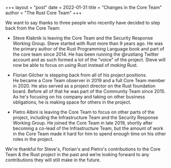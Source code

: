+++
layout = "post"
date = 2022-01-31
title = "Changes in the Core Team"
author = "The Rust Core Team"
+++

We want to say thanks to three people who recently have decided to step back from the Core Team:

* Steve Klabnik is leaving the Core Team and the Security Response Working Group.
Steve started with Rust more than 9 years ago.
He was the primary author of the Rust Programming Language book and part of the core team since 2014. He has been running the @rustlang Twitter account and as such formed a lot of the “voice” of the project.
Steve will now be able to focus on *using* Rust instead of *making* Rust.
 
* Florian Gilcher is stepping back from all of his project positions.  
He became a Core Team observer in 2019 and a full Core Team member in 2020.
He also served as a project director on the Rust foundation board.
Before all of that he was part of the Community Team since 2015.
As he's focusing on his company and taking on other business obligations, he is making space for others in the project.
    
* Pietro Albini is leaving the Core Team to focus on other parts of the project, including the Infrastructure Team and the Security Response Working Group. He joined the Core Team in late 2019, shortly after becoming a co-lead of the Infrastructure Team, but the amount of work in the Core Team made it hard for him to spend enough time on his other roles in the project.

We're thankful for Steve's, Florian's and Pietro's contributions to the Core Team & the Rust project in the past and we’re looking forward to any contributions they will still make in the future.
